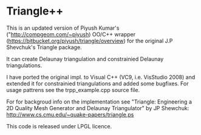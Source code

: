
Triangle++
==========

This is an updated version of Piyush Kumar's ("http://compgeom.com/~piyush) OO/C++ wrapper 
(https://bitbucket.org/piyush/triangle/overview) for the original J.P Shevchuk's Triangle package.

It can create Delaunay triangulation and constrainied Delaunay triangulations.

I have ported the original impl. to Visual C++ (VC9, i.e. VisStudio 2008) and extended it for constrainied triangulations and added some bugfixes. For usage pattrens see the trpp_example.cpp source file.

For for backgroud info on the implementation see "Triangle: Engineering a 2D Quality Mesh Generator and Delaunay Triangulator" by JP Shewchuk: http://www.cs.cmu.edu/~quake-papers/triangle.ps

This code is released under LPGL licence.

